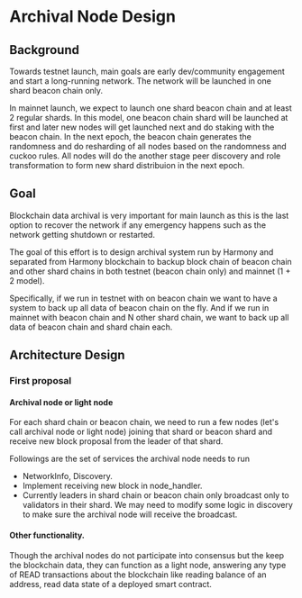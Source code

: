 # Archival Node Design

## Background

Towards testnet launch, main goals are early dev/community engagement and start a long-running network. The network will be launched in one shard beacon chain only.

In mainnet launch, we expect to launch one shard beacon chain and at least 2 regular shards. In this model, one beacon chain shard will be launched at first and later new nodes will get launched next and do staking with the beacon chain. In the next epoch, the beacon chain generates the randomness and do resharding of all nodes based on the randomness and cuckoo rules. All nodes will do the another stage peer discovery and role transformation to form new shard distribuion in the next epoch.

## Goal

Blockchain data archival is very important for main launch as this is the last option to recover the network if any emergency happens such as the network getting shutdown or restarted.

The goal of this effort is to design archival system run by Harmony and separated from Harmony blockchain to backup block chain of beacon chain and other shard chains in both testnet (beacon chain only) and mainnet (1 + 2 model).

Specifically, if we run in testnet with on beacon chain we want to have a system to back up all data of beacon chain on the fly. And if we run in mainnet with beacon chain and N other shard chain, we want to back up all data of beacon chain and shard chain each.

## Architecture Design

### First proposal

#### Archival node or light node

For each shard chain or beacon chain, we need to run a few nodes (let's call archival node or light node) joining that shard or beacon shard and receive new block proposal from the leader of that shard.

Followings are the set of services the archival node needs to run

- NetworkInfo, Discovery.
- Implement receiving new block in node_handler.
- Currently leaders in shard chain or beacon chain only broadcast only to validators in their shard. We may need to modify some logic in discovery to make sure the archival node will receive the broadcast.

#### Other functionality.

Though the archival nodes do not participate into consensus but the keep the blockchain data, they can function as a light node, answering any type of READ transactions about the blockchain like reading balance of an address, read data state of a deployed smart contract.
